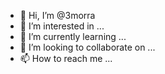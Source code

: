 - 👋 Hi, I’m @3morra
- 👀 I’m interested in ...
- 🌱 I’m currently learning ...
- 💞️ I’m looking to collaborate on ...
- 📫 How to reach me ...

<!---
3morra/3morra is a ✨ special ✨ repository because its `README.md` (this file) appears on your GitHub profile.
You can click the Preview link to take a look at your changes.
--->
